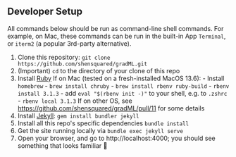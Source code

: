 ## Developer Setup

All commands below should be run as command-line shell commands. For example, on Mac, these commands can be run in the built-in App `Terminal`, or `iterm2` (a popular 3rd-party alternative).

1. Clone this repository: `git clone https://github.com/shensquared/gradML.git`
2. (Important) `cd` to the directory of your clone of this repo
3. Install [Ruby](https://www.ruby-lang.org/en/)
    If on Mac (tested on a fresh-installed MacOS 13.6):
        - Install `homebrew`
        - `brew install chruby`
        - `brew install rbenv ruby-build`
        - `rbenv install 3.1.3`
        - add `eval "$(rbenv init -)"` to your shell, e.g. to `.zshrc`
        - `rbenv local 3.1.3`
    If on other OS, see https://github.com/shensquared/gradML/pull/11 for some details
4. Install [Jekyll](https://jekyllrb.com): `gem install bundler jekyll`
5. Install all this repo's specific dependencies `bundle install` 
6. Get the site running locally via `bundle exec jekyll serve`
7. Open your browser, and go to http://localhost:4000; you should see something that looks familiar 🥳